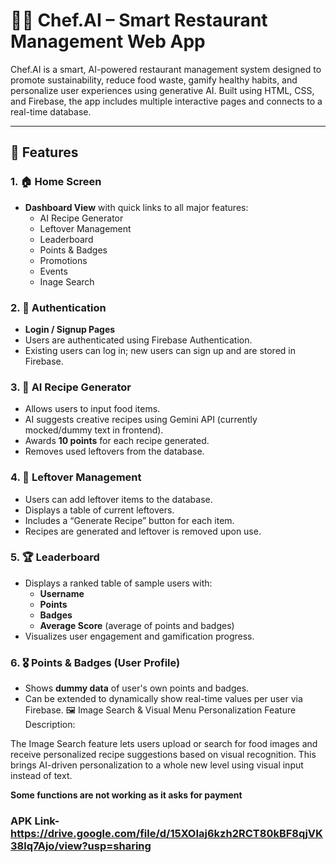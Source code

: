 # 👨‍🍳 Chef.AI – Smart Restaurant Management Web App

Chef.AI is a smart, AI-powered restaurant management system designed to promote sustainability, reduce food waste, gamify healthy habits, and personalize user experiences using generative AI. Built using HTML, CSS, and Firebase, the app includes multiple interactive pages and connects to a real-time database.

---

## 🌟 Features

### 1. 🏠 Home Screen
- **Dashboard View** with quick links to all major features:
  - AI Recipe Generator
  - Leftover Management
  - Leaderboard
  - Points & Badges
  - Promotions
  - Events
  - Inage Search

### 2. 🔐 Authentication
- **Login / Signup Pages**
- Users are authenticated using Firebase Authentication.
- Existing users can log in; new users can sign up and are stored in Firebase.

### 3. 🍲 AI Recipe Generator
- Allows users to input food items.
- AI suggests creative recipes using Gemini API (currently mocked/dummy text in frontend).
- Awards **10 points** for each recipe generated.
- Removes used leftovers from the database.

### 4. 🍛 Leftover Management
- Users can add leftover items to the database.
- Displays a table of current leftovers.
- Includes a “Generate Recipe” button for each item.
- Recipes are generated and leftover is removed upon use.

### 5. 🏆 Leaderboard
- Displays a ranked table of sample users with:
  - **Username**
  - **Points**
  - **Badges**
  - **Average Score** (average of points and badges)
- Visualizes user engagement and gamification progress.

### 6. 🎖️ Points & Badges (User Profile)
- Shows **dummy data** of user's own points and badges.
- Can be extended to dynamically show real-time values per user via Firebase.
🖼️ Image Search & Visual Menu Personalization
Feature Description:

The Image Search feature lets users upload or search for food images and receive personalized recipe suggestions based on visual recognition. This brings AI-driven personalization to a whole new level using visual input instead of text.

**Some functions are not working as it asks for payment**

### APK Link- https://drive.google.com/file/d/15XOIaj6kzh2RCT80kBF8qjVK38lq7Ajo/view?usp=sharing
